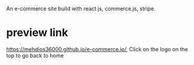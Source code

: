 An e-commerce site build with react js, commerce.js, stripe.

# preview link
https://mehdios36000.github.io/e-commerce.io/, Click on the logo on the top to go back to home
